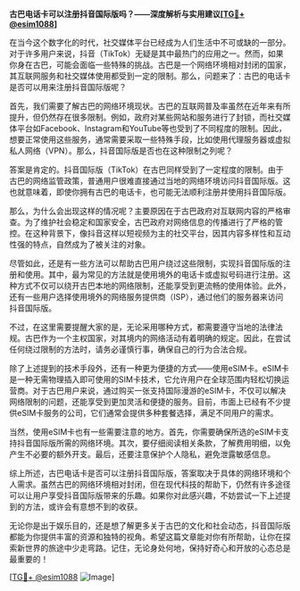 **古巴电话卡可以注册抖音国际版吗？——深度解析与实用建议[[TG💪+ @esim1088](https://t.me/s/esim1088)]**

在当今这个数字化的时代，社交媒体平台已经成为人们生活中不可或缺的一部分。对于许多用户来说，抖音（TikTok）无疑是其中最热门的应用之一。然而，如果你身在古巴，可能会面临一些特殊的挑战。古巴是一个网络环境相对封闭的国家，其互联网服务和社交媒体使用都受到一定的限制。那么，问题来了：古巴的电话卡是否可以用来注册抖音国际版呢？

首先，我们需要了解古巴的网络环境现状。古巴的互联网普及率虽然在近年来有所提升，但仍然存在很多限制。例如，政府对某些网站和服务进行了封锁，而社交媒体平台如Facebook、Instagram和YouTube等也受到了不同程度的限制。因此，想要正常使用这些服务，通常需要采取一些特殊手段，比如使用代理服务器或虚拟私人网络（VPN）。那么，抖音国际版是否也在这种限制之列呢？

答案是肯定的。抖音国际版（TikTok）在古巴同样受到了一定程度的限制。由于古巴的网络监管政策，普通用户很难直接通过当地的网络环境访问抖音国际版。这也就意味着，即使你拥有古巴的电话卡，也可能无法顺利注册并使用抖音国际版。

那么，为什么会出现这样的情况呢？主要原因在于古巴政府对互联网内容的严格审查。为了维护社会稳定和国家安全，古巴政府对网络信息的传播进行了严格的管控。在这种背景下，像抖音这样以短视频为主的社交平台，因其内容多样性和互动性强的特点，自然成为了被关注的对象。

尽管如此，还是有一些方法可以帮助古巴用户绕过这些限制，实现抖音国际版的注册和使用。其中，最为常见的方法就是使用境外的电话卡或虚拟号码进行注册。这种方式不仅可以绕开古巴本地的网络限制，还能享受到更流畅的使用体验。此外，还有一些用户选择使用境外的网络服务提供商（ISP），通过他们的服务器来访问抖音国际版。

不过，在这里需要提醒大家的是，无论采用哪种方式，都需要遵守当地的法律法规。古巴作为一个主权国家，对其境内的网络活动有着明确的规定。因此，在尝试任何绕过限制的方法时，请务必谨慎行事，确保自己的行为合法合规。

除了上述提到的技术手段外，还有一种更为便捷的方式——使用eSIM卡。eSIM卡是一种无需物理插入即可使用的SIM卡技术，它允许用户在全球范围内轻松切换运营商。对于古巴用户来说，通过购买一张支持国际漫游的eSIM卡，不仅可以解决网络限制的问题，还能享受到更加灵活和便捷的服务。目前，市面上已经有不少提供eSIM卡服务的公司，它们通常会提供多种套餐选择，满足不同用户的需求。

当然，使用eSIM卡也有一些需要注意的地方。首先，你需要确保所选的eSIM卡支持抖音国际版所需的网络环境。其次，要仔细阅读相关条款，了解费用明细，以免产生不必要的额外开支。最后，还要注意保护个人隐私，避免泄露敏感信息。

综上所述，古巴电话卡是否可以注册抖音国际版，答案取决于具体的网络环境和个人需求。虽然古巴的网络环境相对封闭，但在现代科技的帮助下，仍然有许多途径可以让用户享受抖音国际版带来的乐趣。如果你对此感兴趣，不妨尝试一下上述提到的方法，或许会有意想不到的收获。

无论你是出于娱乐目的，还是想了解更多关于古巴的文化和社会动态，抖音国际版都能为你提供丰富的资源和独特的视角。希望这篇文章能对你有所帮助，让你在探索新世界的旅途中少走弯路。记住，无论身处何地，保持好奇心和开放的心态总是最重要的！

[[TG💪+ @esim1088](https://t.me/s/esim1088) ![Image](https://i.postimg.cc/4NQfJmqS/Snipaste-2025-05-13-00-14-12.png)]